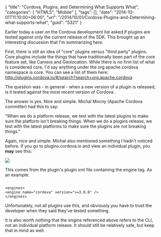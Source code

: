 {
	"title": "Cordova, Plugins, and Determining What Supports What",
	"categories": [
		"HTML5",
		"Mobile"
	],
	"tags": [],
	"date": "2014-10-01T11:10:00+06:00",
	"url": "/2014/10/01/Cordova-Plugins-and-Determining-what-supports-what",
	"guid": "5321"
}

<p>
Earlier today a user on the Cordova development list asked if plugins are tested against only the current release of the SDK. This brought up an interesting discussion that I'm summarizing here. 
</p>
<!--more-->
<p>
First, there is still an idea of "core" plugins versus "third party" plugins. Core plugins include the things that have traditionally been part of the core feature set, like Camera and Geolocation. While there is no firm list of what is considered core, I'd say anything under the org.apache.cordova namespace is core. You can see a list of them here: <a href="http://plugins.cordova.io/#/search?search=org.apache.cordova">http://plugins.cordova.io/#/search?search=org.apache.cordova</a>
</p>

<p>
The question was - in general - when a new version of a plugin is released, is it tested against the most recent version of Cordova.
</p>

<p>
The answer is yes. Nice and simple. Michal Mocny (Apache Cordova committer) had this to say:
</p>

<p>
"When we do a platform release, we test with the latest
plugins to make sure the platform isn't breaking things.  When we do a
plugins release, we test with the latest platforms to make sure the plugins
are not breaking things."
</p>

<p>
Again, nice and simple. Michal also mentioned something I hadn't noticed before. If you go to plugins.cordova.io and view an individual plugin, you <strong>may</strong> see this:
</p>

<p>
<img src="http://static.raymondcamden.com/images/shot112.png" />
</p>

<p>
This comes from the plugin's plugin.xml file containing the engine tag. As an example:
</p>

<pre><code class="language-markup">
&lt;engines&gt;
&lt;engine name="cordova" version="&gt;=3.0.0" /&gt;
&lt;/engines&gt;
</code></pre>

<p>
Unfortunately, not all plugins use this, and obviously you have to trust the developer when they said they've tested something.
</p>

<p>
It is also worth nothing that the engine referenced above refers to the CLI, not an individual platform release. It should still be relatively safe, but keep that in mind as well.
</p>
